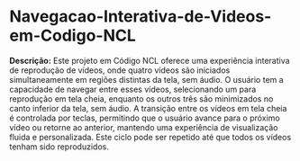 # Navegacao-Interativa-de-Videos-em-Codigo-NCL

**Descrição:**
Este projeto em Código NCL oferece uma experiência interativa de reprodução de vídeos, onde quatro vídeos são iniciados simultaneamente em regiões distintas da tela, sem áudio. O usuário tem a capacidade de navegar entre esses vídeos, selecionando um para reprodução em tela cheia, enquanto os outros três são minimizados no canto inferior da tela, sem áudio. A transição entre os vídeos em tela cheia é controlada por teclas, permitindo que o usuário avance para o próximo vídeo ou retorne ao anterior, mantendo uma experiência de visualização fluida e personalizada. Este ciclo pode ser repetido até que todos os vídeos tenham sido reproduzidos.
